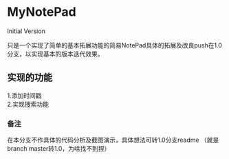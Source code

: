 # MyNotePad

Initial Version

只是一个实现了简单的基本拓展功能的简易NotePad具体的拓展及改良push在1.0分支，以实现基本的版本迭代效果。

## 实现的功能
1.添加时间戳<br>
2.实现搜索功能

### 备注
在本分支不作具体的代码分析及截图演示，具体想法可转1.0分支readme （就是branch master转1.0，为啥找不到捏）
